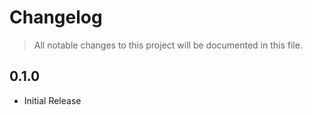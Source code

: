 # Changelog

> All notable changes to this project will be documented in this file.

## 0.1.0

-  Initial Release
